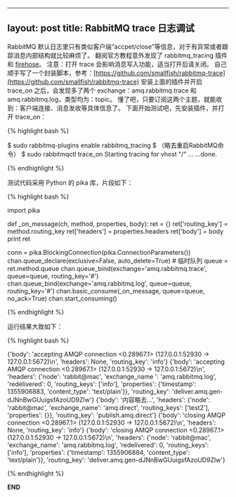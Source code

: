 
---
layout: post
title: RabbitMQ trace 日志调试
---

RabbitMQ 默认日志里只有类似客户端“accpet/close”等信息，对于有异常或者跟踪消息内部结构就比较麻烦了。
翻阅官方教程意外发现了 rabbitmq_tracing 插件和 [firehose](http://www.rabbitmq.com/firehose.html)。
注意：打开 trace 会影响消息写入功能，适当打开后请关闭。
自己顺手写了一个封装脚本，参考：[https://github.com/smallfish/rabbitmq-trace](https://github.com/smallfish/rabbitmq-trace)
安装上面的插件并开启 trace_on 之后，会发现多了两个 exchange：amq.rabbitmq.trace 和 amq.rabbitmq.log，类型均为：topic。
懂了吧，只要订阅这两个主题，就能收到：客户端连接、消息发收等具体信息了。
下面开始测试吧，先安装插件，并打开 trace_on：

{% highlight bash %}

$ sudo rabbitmq-plugins enable rabbitmq_tracing
$ （略去重启RabbitMQ命令）
$ sudo rabbitmqctl trace_on
Starting tracing for vhost "/" ...
...done.

{% endhighlight %}

测试代码采用 Python 的 pika 库，片段如下：

{% highlight bash %}

import pika

def _on_message(ch, method, properties, body):
    ret = {}
    ret['routing_key'] = method.routing_key
    ret['headers'] = properties.headers
    ret['body'] = body
    print ret

conn = pika.BlockingConnection(pika.ConnectionParameters())
chan.queue_declare(exclusive=False, auto_delete=True) # 临时队列
queue = ret.method.queue
chan.queue_bind(exchange='amq.rabbitmq.trace', queue=queue, routing_key='#')
chan.queue_bind(exchange='amq.rabbitmq.log', queue=queue, routing_key='#')
chan.basic_consume(_on_message, queue=queue, no_ack=True)
chan.start_consuming()

{% endhighlight %}

运行结果大致如下：

{% highlight bash %}

{'body': 'accepting AMQP connection <0.28967.1> (127.0.0.1:52930 -> 127.0.0.1:5672)\n', 
 'headers': None, 'routing_key': 'info'}
{'body': 'accepting AMQP connection <0.28967.1> (127.0.0.1:52930 -> 127.0.0.1:5672)\n', 
 'headers': {'node': 'rabbit@mac', 'exchange_name ': 'amq.rabbitmq.log', 'redelivered': 0, 
 'routing_keys': ['info'], 'properties': {'timestamp': 1355906883, 'content_type': 'text/plain'}}, 
 'routing_key': 'deliver.amq.gen-dJNnBwGUuigsfAzoUD9Zlw'}
{'body': '内容略去...', 'headers': {'node': 'rabbit@mac', 'exchange_name': 'amq.direct',
 'routing_keys': ['test2'], 'properties': {}}, 'routing_key': 'publish.amq.direct'}
{'body': 'closing AMQP connection <0.28967.1> (127.0.0.1:52930 -> 127.0.0.1:5672)\n', 
 'headers': None, 'routing_key': 'info'}
{'body': 'closing AMQP connection <0.28967.1> (127.0.0.1:52930 -> 127.0.0.1:5672)\n',
 'headers': {'node': 'rabbit@mac', 'exchange_name': 'amq.rabbitmq.log', 'redelivered': 0, 
 'routing_keys': ['info'], 'properties': {'timestamp': 1355906884, 'content_type': 'text/plain'}}, 
 'routing_key': 'deliver.amq.gen-dJNnBwGUuigsfAzoUD9Zlw'}

{% endhighlight %}

__END__
